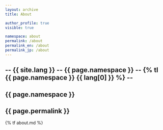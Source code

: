 ```yaml
---
layout: archive
title: About

author_profile: true
visible: true

namespace: about
permalink: /about
permalink_en: /about
permalink_jp: /about
---
```


-- {{ site.lang }} -- {{ page.namespace }} -- {% tl {{ page.namespace }} {{ lang[0] }} %} --
--
{{ page.namespace }}
--
{{ page.permalink }}
--

{% tf about.md %}
